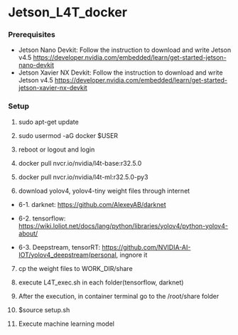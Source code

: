 # Jetson_L4T_docker

  ### Prerequisites
  - Jetson Nano Devkit:
  Follow the instruction to download and write Jetson v4.5 
  https://developer.nvidia.com/embedded/learn/get-started-jetson-nano-devkit
  - Jetson Xavier NX Devkit:
  Follow the instruction to download and write Jetson v4.5 
  https://developer.nvidia.com/embedded/learn/get-started-jetson-xavier-nx-devkit
  
  ### Setup
  1.  sudo apt-get update
  
  2.  sudo usermod -aG docker $USER
  
  3.  reboot or logout and login
  
  4.  docker pull nvcr.io/nvidia/l4t-base:r32.5.0
  
  5.  docker pull nvcr.io/nvidia/l4t-ml:r32.5.0-py3
  
  6.  download yolov4, yolov4-tiny weight files through internet
  
   - 6-1. darknet: https://github.com/AlexeyAB/darknet
    
   - 6-2. tensorflow: https://wiki.loliot.net/docs/lang/python/libraries/yolov4/python-yolov4-about/
    
   - 6-3. Deepstream, tensorRT: https://github.com/NVIDIA-AI-IOT/yolov4_deepstream(personal, ingnore it
   
  7.  cp the weight files to WORK_DIR/share
  
  8.  execute L4T_exec.sh in each folder(tensorflow, darknet)
  
  9.  After the execution, in container terminal go to the /root/share folder
  
  10. $source setup.sh
  
  11. Execute machine learning model

